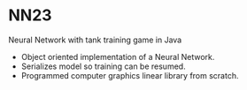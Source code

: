 # NN23
Neural Network with tank training game in Java

- Object oriented implementation of a Neural Network.
- Serializes model so training can be resumed.
- Programmed computer graphics linear library from scratch.

